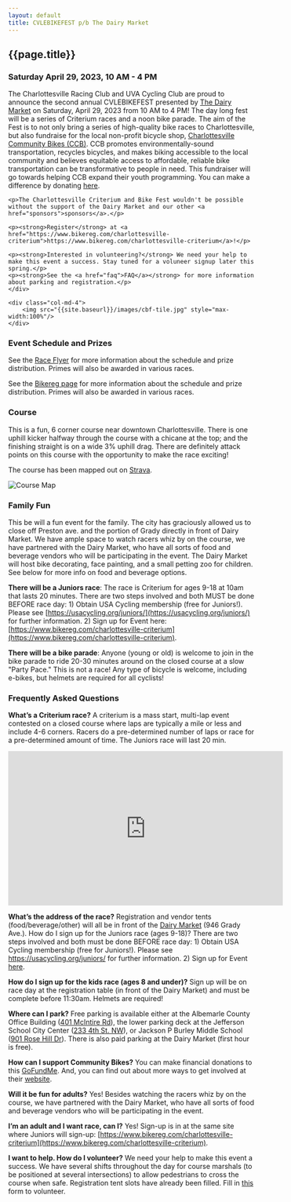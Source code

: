 ```yaml
---
layout: default
title: CVLEBIKEFEST p/b The Dairy Market
---
```


## {{page.title}}
### Saturday April 29, 2023, 10 AM - 4 PM



<div class="row">
	<div class="col-md-8">
	<p>The Charlottesville Racing Club and UVA Cycling Club are proud to announce the second annual CVLEBIKEFEST presented by <a href="https://dairymarketcville.com/">The Dairy Market</a> on Saturday, April 29, 2023 from 10 AM to 4 PM! The day long fest will be a series of Criterium races and a noon bike parade. The aim of the Fest is to not only bring a series of high-quality bike races to Charlottesville, but also fundraise for the local non-profit bicycle shop, <a href="https://www.charlottesvillecommunitybikes.org/">Charlottesville Community Bikes (CCB)</a>. CCB promotes environmentally-sound transportation, recycles bicycles, and makes biking accessible to the local community and believes equitable access to affordable, reliable bike transportation can be transformative to people in need. This fundraiser will go towards helping CCB expand their youth programming. You can make a difference by donating <a href="https://www.gofundme.com/f/charlottesville-criterium">here</a>.</p>
	
	<p>The Charlottesville Criterium and Bike Fest wouldn't be possible without the support of the Dairy Market and our other <a href="sponsors">sponsors</a>.</p>
	
	<p><strong>Register</strong> at <a href="https://www.bikereg.com/charlottesville-criterium">https://www.bikereg.com/charlottesville-criterium</a>!</p>	
	
	<p><strong>Interested in volunteering?</strong> We need your help to make this event a success. Stay tuned for a voluneer signup later this spring.</p>
    <p><strong>See the <a href="faq">FAQ</a></strong> for more information about parking and registration.</p>
	</div>

	<div class="col-md-4">
		<img src="{{site.baseurl}}/images/cbf-tile.jpg" style="max-width:100%"/>
	</div>
</div>

### Event Schedule and Prizes
See the [Race Flyer]({{site.baseurl}}/content/CBF-InfoFlyer-2023-Final.pdf) for more information about the schedule and prize distribution. Primes will also be awarded in various races.

See the [Bikereg page](https://www.bikereg.com/charlottesville-criterium) for more information about the schedule and prize distribution. Primes will also be awarded in various races.


### Course 
This is a fun, 6 corner course near downtown Charlottesville. There is one uphill kicker halfway through the course with a chicane at the top; and the finishing straight is on a wide 3% uphill drag. There are definitely attack points on this course with the opportunity to make the race exciting!

The course has been mapped out on [Strava](https://www.strava.com/routes/2916879606499550452).

<img src="{{site.baseurl}}/images/course_map.jpg" alt="Course Map" style="max-width:100%"/>

### Family Fun
This be will a fun event for the family. The city has graciously allowed us to close off Preston ave. and the portion of Grady directly in front of Dairy Market. We have ample space to watch racers whiz by on the course, we have partnered with the Dairy Market, who have all sorts of food and beverage vendors who will be participating in the event. The Dairy Market will host bike decorating, face painting, and a small petting zoo for children. See below for more info on food and beverage options.

**There will be a Juniors race**: The race is Criterium for ages 9-18 at 10am that lasts 20 minutes. There are two steps involved and both MUST be done BEFORE race day: 1) Obtain USA Cycling membership (free for Juniors!). Please see [https://usacycling.org/juniors/](https://usacycling.org/juniors/) for further information. 2) Sign up for Event here: [https://www.bikereg.com/charlottesville-criterium](https://www.bikereg.com/charlottesville-criterium).

**There will be a bike parade**: Anyone (young or old) is welcome to join in the bike parade to ride 20-30 minutes around on the closed course at a slow "Party Pace." This is not a race! Any type of bicycle is welcome, including e-bikes, but helmets are required for all cyclists!

### Frequently Asked Questions

**What’s a Criterium race?** A criterium is a mass start, multi-lap event contested on a closed course where laps are typically a mile or less and include 4-6 corners. Racers do a pre-determined number of laps or race for a pre-determined amount of time. The Juniors race will last 20 min.

<div class="text-center">
<iframe width="560" height="315" src="https://www.youtube.com/embed/dswuWTOcovI" title="YouTube video player" frameborder="0" allow="accelerometer; autoplay; clipboard-write; encrypted-media; gyroscope; picture-in-picture" allowfullscreen></iframe>
</div>

**What’s the address of the race?** Registration and vendor tents (food/beverage/other) will all be in front of the [Dairy Market](https://dairymarketcville.com/) (946 Grady Ave.).
How do I sign up for the Juniors race (ages 9-18)? There are two steps involved and both must be done BEFORE race day: 1) Obtain USA Cycling membership (free for Juniors!). Please see https://usacycling.org/juniors/ for further information. 2) Sign up for Event [here](https://www.bikereg.com/charlottesville-criterium).

**How do I sign up for the kids race (ages 8 and under)?** Sign up will be on race day at the registration table (in front of the Dairy Market) and must be complete before 11:30am. Helmets are required!

**Where can I park?** Free parking is available either at the Albemarle County Office Building ([401 McIntire Rd](https://goo.gl/maps/76Aa7KmTseMTNmDo8)), the lower parking deck at the Jefferson School City Center ([233 4th St. NW](https://goo.gl/maps/zw6AuKjHs948r6NbA)), or Jackson P Burley Middle School ([901 Rose Hill Dr](https://goo.gl/maps/aFuSNLRJ3kKz8CEb8)). There is also paid parking at the Dairy Market (first hour is free).

**How can I support Community Bikes?** You can make financial donations to this [GoFundMe](https://www.gofundme.com/f/charlottesville-criterium). And, you can find out about more ways to get involved at their [website](https://www.charlottesvillecommunitybikes.org).

**Will it be fun for adults?** Yes! Besides watching the racers whiz by on the course, we have partnered with the Dairy Market, who have all sorts of food and beverage vendors who will be participating in the event. 

**I’m an adult and I want race, can I?** Yes! Sign-up is in at the same site where Juniors will sign-up: [https://www.bikereg.com/charlottesville-criterium](https://www.bikereg.com/charlottesville-criterium).

**I want to help. How do I volunteer?** We need your help to make this event a success. We have several shifts throughout the day for course marshals (to be positioned at several intersections) to allow pedestrians to cross the course when safe. Registration tent slots have already been filled. Fill in [this](https://www.signupgenius.com/go/8050445a5ab22a6fd0-charlottesville) form to volunteer.
